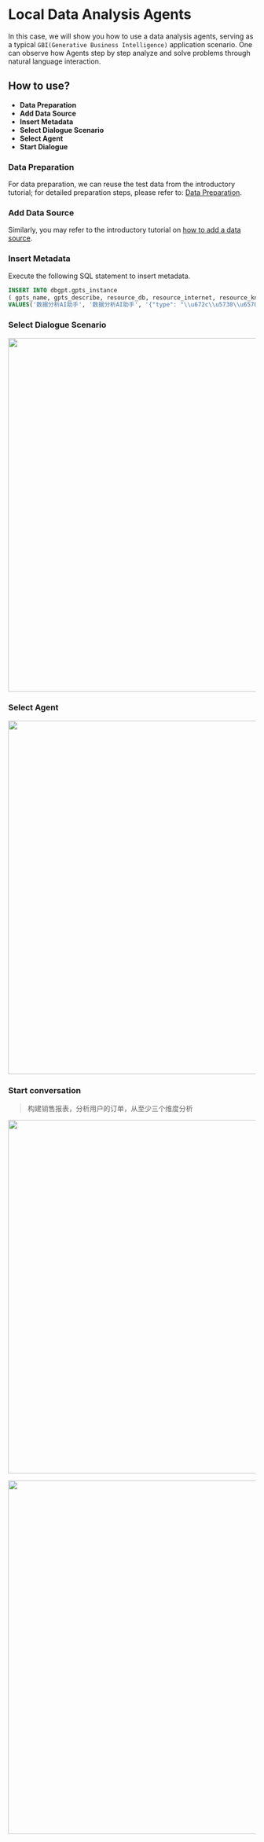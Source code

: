 # Local Data Analysis Agents

In this case, we will show you how to use  a data analysis agents, serving as a typical `GBI(Generative Business Intelligence)` application scenario. One can observe how Agents step by step analyze and solve problems through natural language interaction.

## How to use?
- **Data Preparation**
- **Add Data Source**
- **Insert Metadata**
- **Select Dialogue Scenario**
- **Select Agent**
- **Start Dialogue**


### Data Preparation
For data preparation, we can reuse the test data from the introductory tutorial; for detailed preparation steps, please refer to: [Data Preparation](/docs/application/started_tutorial/chat_dashboard#data-preparation).

### Add Data Source
Similarly, you may refer to the introductory tutorial on [how to add a data source](/docs/application/started_tutorial/chat_dashboard#add-data-source).


### Insert Metadata
Execute the following SQL statement to insert metadata.
```SQL
INSERT INTO dbgpt.gpts_instance
( gpts_name, gpts_describe, resource_db, resource_internet, resource_knowledge, gpts_agents, gpts_models, `language`, user_code, sys_code, created_at, updated_at, team_mode, is_sustainable)
VALUES('数据分析AI助手', '数据分析AI助手', '{"type": "\\u672c\\u5730\\u6570\\u636e\\u5e93", "name": "dbgpt_test", "introduce": ""}', '{"type": "\\u672c\\u5730\\u6570\\u636e\\u5e93", "name": "dbgpt_test", "introduce": ""}', '{"type": "\\u6587\\u6863\\u7a7a\\u95f4", "name": "TY", "introduce": " MYSQL\\u6570\\u636e\\u5e93\\u7684\\u5b98\\u65b9\\u64cd\\u4f5c\\u624b\\u518c"}', '["DataScientist", "Reporter"]', '{"DataScientist": ["vicuna-13b-v1.5", "tongyi_proxyllm", "chatgpt_proxyllm"], "Reporter": ["chatgpt_proxyllm", "tongyi_proxyllm","vicuna-13b-v1.5"], "default": ["chatgpt_proxyllm", "tongyi_proxyllm", "vicuna-13b-v1.5"]}', 'en', '', '', '2023-12-15 06:58:29', '2023-12-15 06:58:29', 'auto_plan', 0);
```

### Select Dialogue Scenario

<p align="left">
  <img src={'/img/agents/agent_scene.png'} width="720px" />
</p>

### Select Agent

<p align="left">
  <img src={'/img/agents/data_analysis_agent.png'} width="720px" />
</p>

### Start conversation
> 构建销售报表，分析用户的订单，从至少三个维度分析

<p align="left">
  <img src={'/img/agents/data_agents_charts.png'} width="720px" />
</p>

<p align="left">
  <img src={'/img/agents/data_agents_gif.gif'} width="720px" />
</p>
